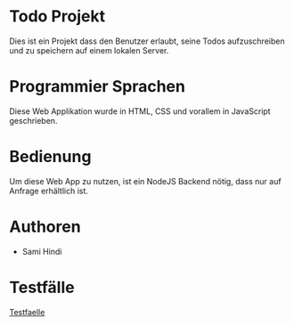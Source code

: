 # Todo Projekt
Dies ist ein Projekt dass den Benutzer erlaubt, seine Todos aufzuschreiben und zu speichern auf einem lokalen Server.

# Programmier Sprachen
Diese Web Applikation wurde in HTML, CSS und vorallem in JavaScript geschrieben.

# Bedienung
Um diese Web App zu nutzen, ist ein NodeJS Backend nötig, dass nur auf Anfrage erhältlich ist.

# Authoren
* Sami Hindi

# Testfälle
<a href="Testfaelle.md">Testfaelle</a>